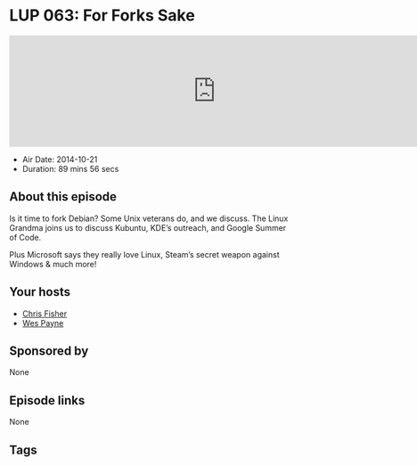 # LUP 063: For Forks Sake

<iframe src="https://player.fireside.fm/v2/RUkczH-V+5wQqS4Ob?theme=dark" width="740" height="200" frameborder="0" scrolling="no"></iframe>

* Air Date: 2014-10-21
* Duration: 89 mins 56 secs

## About this episode

Is it time to fork Debian? Some Unix veterans do, and we discuss. The Linux Grandma joins us to discuss Kubuntu, KDE’s outreach, and Google Summer of Code. 

Plus Microsoft says they really love Linux, Steam’s secret weapon against Windows & much more!

## Your hosts
* [Chris Fisher](https://linuxunplugged.com/hosts/chrislas)
* [Wes Payne](https://linuxunplugged.com/hosts/wes)

## Sponsored by

None



## Episode links

None



## Tags

